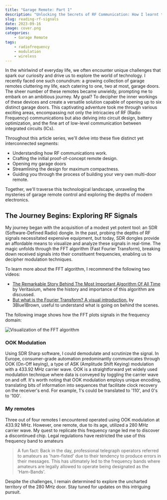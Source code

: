 ```yaml
---
title: "Garage Remote: Part 1"
description: "Unlocking the Secrets of RF Communication: How I learnt to read RF signals"
slug: reading-rf-signals
date: 2023-09-16
image: cover.png
categories:
    - Garage Remote
tags:
    - radiofrequency
    - modulation
    - wireless
---
```


In the whirlwind of everyday life, we often encounter unique challenges that spark our curiosity and drive us to explore the world of technology. I recently faced one such conundrum: a growing collection of garage remotes cluttering my life, each catering to one, two at most, garage doors. The sheer number of these remotes became unwieldy, prompting me to embark on an ambitious journey. My goal? To decipher the inner workings of these devices and create a versatile solution capable of opening up to six distinct garage doors. This captivating adventure took me through various exciting areas, encompassing not only the intricacies of RF (Radio Frequency) communications but also delving into circuit design, battery optimization, and the fine art of low-level communication between integrated circuits (ICs).

Throughout this article series, we'll delve into these five distinct yet interconnected segments:

* Understanding how RF communications work.
* Crafting the initial proof-of-concept remote design.
* Opening my garage doors
* Streamlining the design for maximum compactness.
* Guiding you through the process of building your very own multi-door remote.

Together, we'll traverse this technological landscape, unraveling the mysteries of garage remote control and exploring the depths of modern electronics.

## The Journey Begins: Exploring RF Signals
My journey began with the acquisition of a modest yet potent tool: an SDR (Software-Defined Radio) dongle. In the past, probing the depths of RF signals necessitated expensive equipment, but today, SDR dongles provide an affordable means to visualize and analyze these signals in real-time. The magic unfolds through the FFT algorithm (Fast Fourier Transform), breaking down received signals into their constituent frequencies, enabling us to decipher modulation techniques. 

To learn more about the FFT algorithm, I recommend the following two videos:
* [The Remarkable Story Behind The Most Important Algorithm Of All Time](https://www.youtube.com/watch?v=nmgFG7PUHfo) by Veritasium, where the history and importance of this algorithm are discussed.
* [But what is the Fourier Transform? A visual introduction.](https://www.youtube.com/watch?v=spUNpyF58BY) by 3Blue1Brown, useful to understand what is going on behind the scenes.

The following image shows how the FFT plots signals in the frequency domain:

![Visualization of the FFT algorithm](images/reading-rf-signals/fft.png)

### OOK Modulation
Using SDR Sharp software, I could demodulate and scrutinize the signal. In Europe, consumer-grade automation predominantly communicates through OOK (On-Off keying), a type of ASK (Amplitude Shift Keying) modulation with a 433.92 MHz carrier wave. OOK is a straightforward yet widely used modulation technique where data is conveyed by toggling the carrier wave on and off. It's worth noting that OOK modulation employs unique encoding, translating bits of information into sequences that facilitate clock recovery on the receiver's end. For example, 1's could be translated to '110', and 0's to '100'.

### My remotes
Three out of four remotes I encountered operated using OOK modulation at 433.92 MHz. However, one remote, due to its age, utilized a 280 MHz carrier wave. My quest to replicate this frequency range led me to discover a discontinued chip. Legal regulations have restricted the use of this frequency band to amateurs
> A fun fact: Back in the day, professional telegraph operators referred to amateurs as 'ham-fisted' due to their tendency to produce errors in their messages. This has ultimately led to the frequency bands where amateurs are legally allowed to operate being designated as the 'Ham-Bands'.

Despite the challenges, I remain determined to explore the uncharted territory of the 280 MHz door. Stay tuned for updates on this intriguing pursuit.